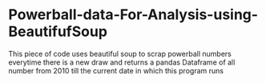 # Powerball-data-For-Analysis-using-BeautifufSoup
This piece of code uses beautiful soup to scrap powerball numbers everytime there is a new draw and returns a pandas Dataframe of all number from 2010 till the current date in which this program runs
